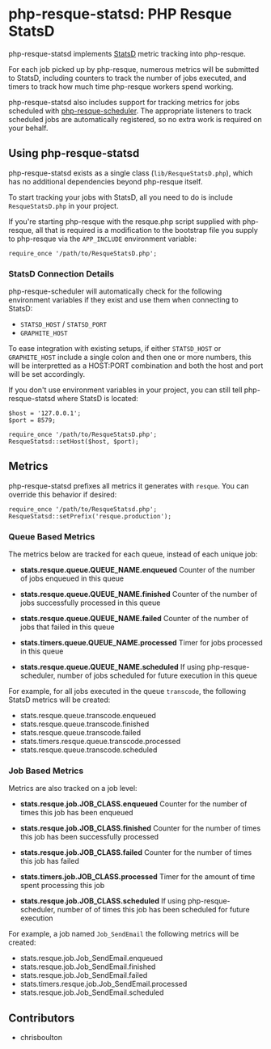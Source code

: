 php-resque-statsd: PHP Resque StatsD
==========================================

php-resque-statsd implements [StatsD](http://github.com/etsy/statsd) metric
tracking into php-resque.

For each job picked up by php-resque, numerous metrics will be submitted to
StatsD, including counters to track the number of jobs executed, and timers to
track how much time php-resque workers spend working.

php-resque-statsd also includes support for tracking metrics for jobs scheduled
with [php-resque-scheduler](http://github.com/chrisboulton/php-resque-scheduler).
The appropriate listeners to track scheduled jobs are automatically registered,
so no extra work is required on your behalf.

## Using php-resque-statsd

php-resque-statsd exists as a single class (`lib/ResqueStatsD.php`), which has
no additional dependencies beyond php-resque itself.

To start tracking your jobs with StatsD, all you need to do is include
`ResqueStatsD.php` in your project.

If you're starting php-resque with the resque.php script supplied with
php-resque, all that is
required is a modification to the bootstrap file you supply to php-resque via
the `APP_INCLUDE` environment variable:

	require_once '/path/to/ResqueStatsD.php';

### StatsD Connection Details

php-resque-scheduler will automatically check for the following environment
variables if they exist and use them when connecting to StatsD:

 * `STATSD_HOST` / `STATSD_PORT`
 * `GRAPHITE_HOST`

To ease integration with existing setups, if either `STATSD_HOST` or
`GRAPHITE_HOST` include a single colon and then one or more numbers, this will
be interpretted as a HOST:PORT combination and both the host and port will be
set accordingly.

If you don't use environment variables in your project, you can still tell
php-resque-statsd where StatsD is located:

	$host = '127.0.0.1';
	$port = 8579;

	require_once '/path/to/ResqueStatsD.php';
	ResqueStatsd::setHost($host, $port);


## Metrics

php-resque-statsd prefixes all metrics it generates with `resque`. You can
override this behavior if desired:

	require_once '/path/to/ResqueStatsd.php';
	ResqueStatsd::setPrefix('resque.production');

### Queue Based Metrics

The metrics below are tracked for each queue, instead of each unique job:

*   **stats.resque.queue.QUEUE_NAME.enqueued**
    Counter of the number of jobs enqueued in this queue

*   **stats.resque.queue.QUEUE_NAME.finished**
	 Counter of the number of jobs successfully processed in this queue
	
*   **stats.resque.queue.QUEUE_NAME.failed**
	 Counter of the number of jobs that failed in this queue

*   **stats.timers.queue.QUEUE_NAME.processed**
	 Timer for jobs processed in this queue

*   **stats.resque.queue.QUEUE_NAME.scheduled**
	 If using php-resque-scheduler, number of jobs scheduled for future execution
	 in this queue

For example, for all jobs executed in the queue `transcode`, the following StatsD
metrics will be created:

* stats.resque.queue.transcode.enqueued
* stats.resque.queue.transcode.finished
* stats.resque.queue.transcode.failed
* stats.timers.resque.queue.transcode.processed
* stats.resque.queue.transcode.scheduled

### Job Based Metrics

Metrics are also tracked on a job level:

*   **stats.resque.job.JOB_CLASS.enqueued**
    Counter for the number of times this job has been enqueued

*   **stats.resque.job.JOB_CLASS.finished**
    Counter for the number of times this job has been successfully processed

*   **stats.resque.job.JOB_CLASS.failed**
    Counter for the number of times this job has failed

*   **stats.timers.job.JOB_CLASS.processed**
    Timer for the amount of time spent processing this job

*   **stats.resque.job.JOB_CLASS.scheduled**
    If using php-resque-scheduler, number of of times this job has been scheduled
    for future execution

For example, a job named `Job_SendEmail` the following metrics will be created:

* stats.resque.job.Job_SendEmail.enqueued
* stats.resque.job.Job_SendEmail.finished
* stats.resque.job.Job_SendEmail.failed
* stats.timers.resque.job.Job_SendEmail.processed
* stats.resque.job.Job_SendEmail.scheduled

## Contributors ##

* chrisboulton
